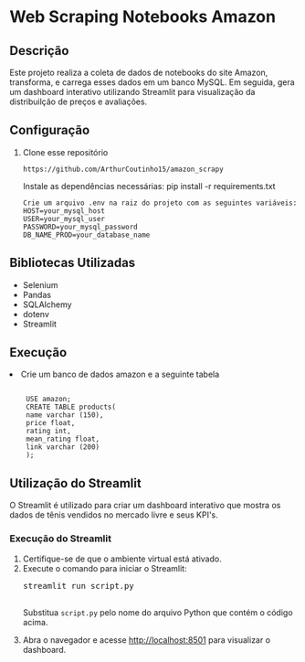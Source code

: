 <h1>Web Scraping Notebooks Amazon</h1>
<h2>Descrição</h2>
<p>Este projeto realiza a coleta de dados de notebooks do site Amazon, transforma, e carrega esses dados em um banco MySQL.     
Em seguida, gera um dashboard interativo utilizando Streamlit para visualização da distribuilção de preços e avaliações.</p>
<h2>Configuração</h2>
<ol>
    <li>Clone esse repositório</li>
    <pre><code>https://github.com/ArthurCoutinho15/amazon_scrapy</code></pre>
    Instale as dependências necessárias:
    pip install -r requirements.txt

    Crie um arquivo .env na raiz do projeto com as seguintes variáveis:
    HOST=your_mysql_host
    USER=your_mysql_user
    PASSWORD=your_mysql_password
    DB_NAME_PROD=your_database_name
</ol>
<h2>Bibliotecas Utilizadas</h2>
<ul>
    <li>Selenium</li>
    <li>Pandas</li>
    <li>SQLAlchemy</li>
    <li>dotenv</li>
    <li>Streamlit</li>
</ul>
<h2>Execução</h2>
<li>Crie um banco de dados amazon e a seguinte tabela</li>
<pre><code>
    USE amazon;
    CREATE TABLE products(
    name varchar (150),
    price float, 
    rating int,
    mean_rating float,
    link varchar (200)
    );
</code></pre>
<h2>Utilização do Streamlit</h2>
<p>
    O Streamlit é utilizado para criar um dashboard interativo que mostra os dados de tênis vendidos no mercado livre e seus KPI's.
</p>

<h3>Execução do Streamlit</h3>
<ol>
    <li>Certifique-se de que o ambiente virtual está ativado.</li>
    <li>Execute o comando para iniciar o Streamlit:
        <pre>
streamlit run script.py
        </pre>
        <p>Substitua <code>script.py</code> pelo nome do arquivo Python que contém o código acima.</p>
    </li>
    <li>Abra o navegador e acesse <a href="http://localhost:8501">http://localhost:8501</a> para visualizar o dashboard.</li>
</ol>
